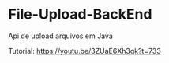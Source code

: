 # File-Upload-BackEnd
 Api de upload arquivos em Java

Tutorial:
    https://youtu.be/3ZUaE6Xh3qk?t=733
    